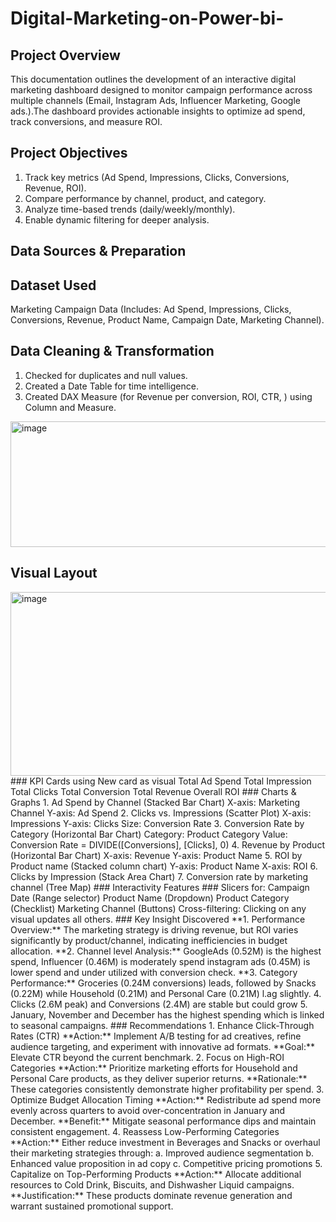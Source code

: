 # Digital-Marketing-on-Power-bi-
## Project Overview
This documentation outlines the development of an interactive digital marketing dashboard designed to monitor campaign performance across multiple channels (Email, Instagram Ads, Influencer Marketing, Google ads.).The dashboard provides actionable insights to optimize ad spend, track conversions, and measure ROI.
## Project Objectives
1. Track key metrics (Ad Spend, Impressions, Clicks, Conversions, Revenue, ROI).
2. Compare performance by channel, product, and category.
3. Analyze time-based trends (daily/weekly/monthly).
4. Enable dynamic filtering for deeper analysis.

## Data Sources & Preparation
## Dataset Used
Marketing Campaign Data (Includes: Ad Spend, Impressions, Clicks, Conversions, Revenue, Product Name, Campaign Date, Marketing Channel).
## Data Cleaning & Transformation
1. Checked for duplicates and null values.
2. Created a Date Table for time intelligence.
3. Created DAX Measure (for Revenue per conversion, ROI, CTR, ) using Column and Measure.

<img width="508" height="201" alt="image" src="https://github.com/user-attachments/assets/1d702f47-3977-4ccd-813c-39549a854332" />

## Visual Layout

<img width="509" height="294" alt="image" src="https://github.com/user-attachments/assets/32354a93-25c0-42ba-bea3-055853964340" />
### KPI Cards using New card as visual
Total Ad Spend
Total Impression
Total Clicks
Total Conversion
Total Revenue
Overall ROI
### Charts & Graphs
1. Ad Spend by Channel (Stacked Bar Chart)
X-axis: Marketing Channel
Y-axis: Ad Spend
2. Clicks vs. Impressions (Scatter Plot)
X-axis: Impressions
Y-axis: Clicks
Size: Conversion Rate
3. Conversion Rate by Category (Horizontal Bar Chart)
Category: Product Category
Value: Conversion Rate = DIVIDE([Conversions], [Clicks], 0)
4. Revenue by Product (Horizontal Bar Chart)
X-axis: Revenue
Y-axis: Product Name
5. ROI by Product name (Stacked column chart)
Y-axis: Product Name
X-axis: ROI
6. Clicks by Impression (Stack Area Chart)
7. Conversion rate by marketing channel (Tree Map)
 ### Interactivity Features
### Slicers for:
Campaign Date (Range selector)
Product Name (Dropdown)
Product Category (Checklist)
Marketing Channel (Buttons)
Cross-filtering: Clicking on any visual updates all others.
### Key Insight Discovered
**1. Performance Overview:** The marketing strategy is driving revenue, but ROI varies significantly by product/channel, indicating inefficiencies in budget allocation.
**2. Channel level Analysis:** GoogleAds (0.52M) is the highest spend, Influencer (0.46M) is moderately spend  instagram ads (0.45M) is lower spend and under utilized with conversion check.
**3. Category Performance:** Groceries (0.24M conversions) leads, followed by Snacks (0.22M) while Household (0.21M) and Personal Care (0.21M) l.ag slightly.
4. Clicks (2.6M peak) and Conversions (2.4M) are stable but could grow
5. January, November and December has the highest spending which is linked to seasonal campaigns.
### Recommendations
1. Enhance Click-Through Rates (CTR)
**Action:** Implement A/B testing for ad creatives, refine audience targeting, and experiment with innovative ad formats.
**Goal:** Elevate CTR beyond the current benchmark.
2. Focus on High-ROI Categories
**Action:** Prioritize marketing efforts for Household and Personal Care products, as they deliver superior returns.
**Rationale:** These categories consistently demonstrate higher profitability per spend.
3. Optimize Budget Allocation Timing
**Action:** Redistribute ad spend more evenly across quarters to avoid over-concentration in January and December.
**Benefit:** Mitigate seasonal performance dips and maintain consistent engagement.
4. Reassess Low-Performing Categories
**Action:** Either reduce investment in Beverages and Snacks or overhaul their marketing strategies through:
a. Improved audience segmentation
b. Enhanced value proposition in ad copy
c. Competitive pricing promotions
5. Capitalize on Top-Performing Products
**Action:** Allocate additional resources to Cold Drink, Biscuits, and Dishwasher Liquid campaigns.
**Justification:** These products dominate revenue generation and warrant sustained promotional support.







